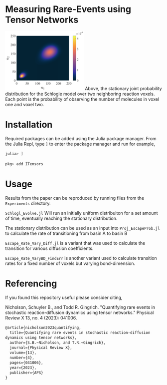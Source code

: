 # Measuring Rare-Events using Tensor Networks
<img src="Git_Figures/JointPDF_250M_2L.png" width=50% height=50%>
Above, the stationary joint probability distribution for the Schlogle model over two neighboring reaction voxels. Each point is the probability of observing the number of molecules in voxel one and voxel two.

# Installation
Required packages can be added using the Julia package manager. From the Julia Repl, type `]` to enter the package manager and run for example,
```julia
julia> ]

pkg> add ITensors
```

# Usage
Results from the paper can be reproduced by running files from the ``Experiments`` directory.

``Schlogl_Evolve.jl`` Will run an initially uniform distribuiton for a set amount of time, eventually reaching the stationary distribution.

The stationary distribution can be used as an input into ``Proj_EscapeProb.jl`` to calculate the rate of transitioning from basin A to basin B

``Escape_Rate_Vary_Diff.jl`` is a variant that was used to calculate the transition for various diffusion coefficients.

``Escape_Rate_VaryBD_FindErr`` is another variant used to calculate transition rates for a fixed number of voxels but varying bond-dimension.

# Referencing
If you found this repository useful please consider citing,

Nicholson, Schuyler B., and Todd R. Gingrich. "Quantifying rare events in stochastic reaction-diffusion dynamics using tensor networks." Physical Review X 13, no. 4 (2023): 041006.

```
@article{nicholson2023quantifying,
  title={Quantifying rare events in stochastic reaction-diffusion dynamics using tensor networks},
  author={S.B.~Nicholson, and T.R.~Gingrich},
  journal={Physical Review X},
  volume={13},
  number={4},
  pages={041006},
  year={2023},
  publisher={APS}
}
```
